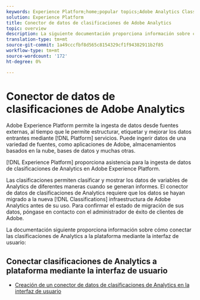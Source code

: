 ```yaml
---
keywords: Experience Platform;home;popular topics;Adobe Analytics Classifications Data Connector
solution: Experience Platform
title: Conector de datos de clasificaciones de Adobe Analytics
topic: overview
description: La siguiente documentación proporciona información sobre cómo conectar las clasificaciones de Analytics a la plataforma mediante la interfaz de usuario
translation-type: tm+mt
source-git-commit: 1a49cccfbf8d565c8154329cf1f94382911b2f85
workflow-type: tm+mt
source-wordcount: '172'
ht-degree: 0%

---
```



# Conector de datos de clasificaciones de Adobe Analytics

Adobe Experience Platform permite la ingesta de datos desde fuentes externas, al tiempo que le permite estructurar, etiquetar y mejorar los datos entrantes mediante [!DNL Platform] servicios. Puede ingerir datos de una variedad de fuentes, como aplicaciones de Adobe, almacenamientos basados en la nube, bases de datos y muchas otras.

[!DNL Experience Platform] proporciona asistencia para la ingesta de datos de clasificaciones de Analytics en Adobe Experience Platform.

Las clasificaciones permiten clasificar y mostrar los datos de variables de Analytics de diferentes maneras cuando se generan informes. El conector de datos de clasificaciones de Analytics requiere que los datos se hayan migrado a la nueva [!DNL Classifications] infraestructura de Adobe Analytics antes de su uso. Para confirmar el estado de migración de sus datos, póngase en contacto con el administrador de éxito de clientes de Adobe.

La documentación siguiente proporciona información sobre cómo conectar las clasificaciones de Analytics a la plataforma mediante la interfaz de usuario:

## Conectar clasificaciones de Analytics a plataforma mediante la interfaz de usuario

- [Creación de un conector de datos de clasificaciones de Analytics en la interfaz de usuario](../../tutorials/ui/create/adobe-applications/classifications.md)